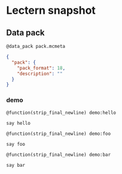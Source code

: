 # Lectern snapshot

## Data pack

`@data_pack pack.mcmeta`

```json
{
  "pack": {
    "pack_format": 18,
    "description": ""
  }
}
```

### demo

`@function(strip_final_newline) demo:hello`

```mcfunction
say hello
```

`@function(strip_final_newline) demo:foo`

```mcfunction
say foo
```

`@function(strip_final_newline) demo:bar`

```mcfunction
say bar
```
